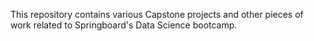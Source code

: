 This repository contains various Capstone projects and other pieces of work related to Springboard's Data Science bootcamp.